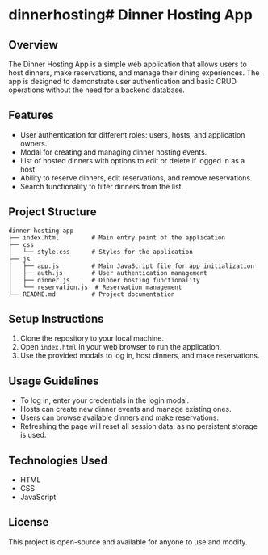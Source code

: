 # dinnerhosting# Dinner Hosting App

## Overview
The Dinner Hosting App is a simple web application that allows users to host dinners, make reservations, and manage their dining experiences. The app is designed to demonstrate user authentication and basic CRUD operations without the need for a backend database.

## Features
- User authentication for different roles: users, hosts, and application owners.
- Modal for creating and managing dinner hosting events.
- List of hosted dinners with options to edit or delete if logged in as a host.
- Ability to reserve dinners, edit reservations, and remove reservations.
- Search functionality to filter dinners from the list.

## Project Structure
```
dinner-hosting-app
├── index.html         # Main entry point of the application
├── css
│   └── style.css      # Styles for the application
├── js
│   ├── app.js         # Main JavaScript file for app initialization
│   ├── auth.js        # User authentication management
│   ├── dinner.js      # Dinner hosting functionality
│   └── reservation.js  # Reservation management
└── README.md          # Project documentation
```

## Setup Instructions
1. Clone the repository to your local machine.
2. Open `index.html` in your web browser to run the application.
3. Use the provided modals to log in, host dinners, and make reservations.

## Usage Guidelines
- To log in, enter your credentials in the login modal.
- Hosts can create new dinner events and manage existing ones.
- Users can browse available dinners and make reservations.
- Refreshing the page will reset all session data, as no persistent storage is used.

## Technologies Used
- HTML
- CSS
- JavaScript

## License
This project is open-source and available for anyone to use and modify.